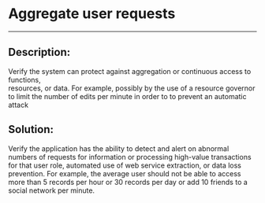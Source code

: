 # Aggregate user requests
-------

## Description:

Verify the system can protect against aggregation or continuous access to functions,  
resources, or data. For example, possibly by the use of a resource governor to limit the
number of edits per minute in order to to prevent an automatic attack

## Solution:

Verify the application has the ability to detect and alert on abnormal numbers of requests
for information or processing high-value transactions for that user role, automated use of web service extraction, or data loss prevention. For example, the average user should not be able to access more than 5 records per hour or 30 records
per day or add 10 friends to a social network per minute.
